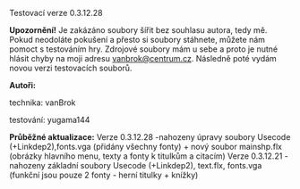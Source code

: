 Testovací verze 0.3.12.28

**Upozornění!** Je zakázáno soubory šířit bez souhlasu autora, tedy mě. Pokud neodoláte pokušení a přesto si soubory stáhnete, můžete nám pomoct s testováním hry. Zdrojové soubory mám u sebe a proto je nutné hlásit chyby na moji adresu vanbrok@centrum.cz. Následně poté vydám novou verzi testovacích souborů.


**Autoři:**

technika:
vanBrok

testování:
yugama144


**Průběžné aktualizace:**
Verze 0.3.12.28
-nahozeny úpravy soubory Usecode (+Linkdep2),fonts.vga (přidány všechny fonty) + nový soubor mainshp.flx (obrázky hlavního menu, texty a fonty k titulkům a citacím)
Verze 0.3.12.21
-nahozeny základní soubory Usecode (+Linkdep2), text.flx, fonts.vga (funkční jsou pouze 2 fonty - herní titulky + knížky)
